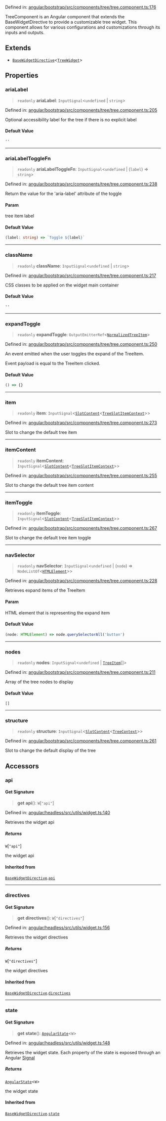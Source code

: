 Defined in: [angular/bootstrap/src/components/tree/tree.component.ts:176](https://github.com/AmadeusITGroup/AgnosUI/blob/05356345597bd331f7839631765cdb649cf916f5/angular/bootstrap/src/components/tree/tree.component.ts#L176)

TreeComponent is an Angular component that extends the BaseWidgetDirective
to provide a customizable tree widget. This component allows for various
configurations and customizations through its inputs and outputs.

## Extends

- [`BaseWidgetDirective`](BaseWidgetDirective.md)\<[`TreeWidget`](../type-aliases/TreeWidget.md)\>

## Properties

### ariaLabel

> `readonly` **ariaLabel**: `InputSignal`\<`undefined` \| `string`\>

Defined in: [angular/bootstrap/src/components/tree/tree.component.ts:205](https://github.com/AmadeusITGroup/AgnosUI/blob/05356345597bd331f7839631765cdb649cf916f5/angular/bootstrap/src/components/tree/tree.component.ts#L205)

Optional accessibility label for the tree if there is no explicit label

#### Default Value

`''`

***

### ariaLabelToggleFn

> `readonly` **ariaLabelToggleFn**: `InputSignal`\<`undefined` \| (`label`) => `string`\>

Defined in: [angular/bootstrap/src/components/tree/tree.component.ts:238](https://github.com/AmadeusITGroup/AgnosUI/blob/05356345597bd331f7839631765cdb649cf916f5/angular/bootstrap/src/components/tree/tree.component.ts#L238)

Return the value for the 'aria-label' attribute of the toggle

#### Param

tree item label

#### Default Value

```ts
(label: string) => `Toggle ${label}`
```

***

### className

> `readonly` **className**: `InputSignal`\<`undefined` \| `string`\>

Defined in: [angular/bootstrap/src/components/tree/tree.component.ts:217](https://github.com/AmadeusITGroup/AgnosUI/blob/05356345597bd331f7839631765cdb649cf916f5/angular/bootstrap/src/components/tree/tree.component.ts#L217)

CSS classes to be applied on the widget main container

#### Default Value

`''`

***

### expandToggle

> `readonly` **expandToggle**: `OutputEmitterRef`\<[`NormalizedTreeItem`](../interfaces/NormalizedTreeItem.md)\>

Defined in: [angular/bootstrap/src/components/tree/tree.component.ts:250](https://github.com/AmadeusITGroup/AgnosUI/blob/05356345597bd331f7839631765cdb649cf916f5/angular/bootstrap/src/components/tree/tree.component.ts#L250)

An event emitted when the user toggles the expand of the TreeItem.

Event payload is equal to the TreeItem clicked.

#### Default Value

```ts
() => {}
```

***

### item

> `readonly` **item**: `InputSignal`\<[`SlotContent`](../type-aliases/SlotContent.md)\<[`TreeSlotItemContext`](../type-aliases/TreeSlotItemContext.md)\>\>

Defined in: [angular/bootstrap/src/components/tree/tree.component.ts:273](https://github.com/AmadeusITGroup/AgnosUI/blob/05356345597bd331f7839631765cdb649cf916f5/angular/bootstrap/src/components/tree/tree.component.ts#L273)

Slot to change the default tree item

***

### itemContent

> `readonly` **itemContent**: `InputSignal`\<[`SlotContent`](../type-aliases/SlotContent.md)\<[`TreeSlotItemContext`](../type-aliases/TreeSlotItemContext.md)\>\>

Defined in: [angular/bootstrap/src/components/tree/tree.component.ts:255](https://github.com/AmadeusITGroup/AgnosUI/blob/05356345597bd331f7839631765cdb649cf916f5/angular/bootstrap/src/components/tree/tree.component.ts#L255)

Slot to change the default tree item content

***

### itemToggle

> `readonly` **itemToggle**: `InputSignal`\<[`SlotContent`](../type-aliases/SlotContent.md)\<[`TreeSlotItemContext`](../type-aliases/TreeSlotItemContext.md)\>\>

Defined in: [angular/bootstrap/src/components/tree/tree.component.ts:267](https://github.com/AmadeusITGroup/AgnosUI/blob/05356345597bd331f7839631765cdb649cf916f5/angular/bootstrap/src/components/tree/tree.component.ts#L267)

Slot to change the default tree item toggle

***

### navSelector

> `readonly` **navSelector**: `InputSignal`\<`undefined` \| (`node`) => `NodeListOf`\<[`HTMLElement`](https://developer.mozilla.org/docs/Web/API/HTMLElement)\>\>

Defined in: [angular/bootstrap/src/components/tree/tree.component.ts:228](https://github.com/AmadeusITGroup/AgnosUI/blob/05356345597bd331f7839631765cdb649cf916f5/angular/bootstrap/src/components/tree/tree.component.ts#L228)

Retrieves expand items of the TreeItem

#### Param

HTML element that is representing the expand item

#### Default Value

```ts
(node: HTMLElement) => node.querySelectorAll('button')
```

***

### nodes

> `readonly` **nodes**: `InputSignal`\<`undefined` \| [`TreeItem`](../interfaces/TreeItem.md)[]\>

Defined in: [angular/bootstrap/src/components/tree/tree.component.ts:211](https://github.com/AmadeusITGroup/AgnosUI/blob/05356345597bd331f7839631765cdb649cf916f5/angular/bootstrap/src/components/tree/tree.component.ts#L211)

Array of the tree nodes to display

#### Default Value

`[]`

***

### structure

> `readonly` **structure**: `InputSignal`\<[`SlotContent`](../type-aliases/SlotContent.md)\<[`TreeContext`](../type-aliases/TreeContext.md)\>\>

Defined in: [angular/bootstrap/src/components/tree/tree.component.ts:261](https://github.com/AmadeusITGroup/AgnosUI/blob/05356345597bd331f7839631765cdb649cf916f5/angular/bootstrap/src/components/tree/tree.component.ts#L261)

Slot to change the default display of the tree

## Accessors

### api

#### Get Signature

> **get** **api**(): `W`\[`"api"`\]

Defined in: [angular/headless/src/utils/widget.ts:140](https://github.com/AmadeusITGroup/AgnosUI/blob/05356345597bd331f7839631765cdb649cf916f5/angular/headless/src/utils/widget.ts#L140)

Retrieves the widget api

##### Returns

`W`\[`"api"`\]

the widget api

#### Inherited from

[`BaseWidgetDirective`](BaseWidgetDirective.md).[`api`](BaseWidgetDirective.md#api)

***

### directives

#### Get Signature

> **get** **directives**(): `W`\[`"directives"`\]

Defined in: [angular/headless/src/utils/widget.ts:156](https://github.com/AmadeusITGroup/AgnosUI/blob/05356345597bd331f7839631765cdb649cf916f5/angular/headless/src/utils/widget.ts#L156)

Retrieves the widget directives

##### Returns

`W`\[`"directives"`\]

the widget directives

#### Inherited from

[`BaseWidgetDirective`](BaseWidgetDirective.md).[`directives`](BaseWidgetDirective.md#directives)

***

### state

#### Get Signature

> **get** **state**(): [`AngularState`](../type-aliases/AngularState.md)\<`W`\>

Defined in: [angular/headless/src/utils/widget.ts:148](https://github.com/AmadeusITGroup/AgnosUI/blob/05356345597bd331f7839631765cdb649cf916f5/angular/headless/src/utils/widget.ts#L148)

Retrieves the widget state. Each property of the state is exposed through an Angular [Signal](https://angular.dev/api/core/Signal)

##### Returns

[`AngularState`](../type-aliases/AngularState.md)\<`W`\>

the widget state

#### Inherited from

[`BaseWidgetDirective`](BaseWidgetDirective.md).[`state`](BaseWidgetDirective.md#state)
